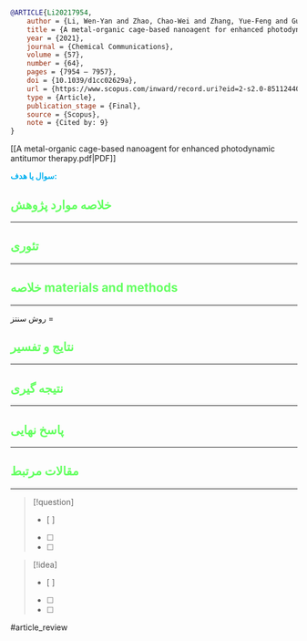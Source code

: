 
```bibtex


@ARTICLE{Li20217954,
	author = {Li, Wen-Yan and Zhao, Chao-Wei and Zhang, Yue-Feng and Guan, Qun and Wan, Jing-Jing and Ma, Jian-Ping and Li, Yan-An and Dong, Yu-Bin},
	title = {A metal-organic cage-based nanoagent for enhanced photodynamic antitumor therapy},
	year = {2021},
	journal = {Chemical Communications},
	volume = {57},
	number = {64},
	pages = {7954 – 7957},
	doi = {10.1039/d1cc02629a},
	url = {https://www.scopus.com/inward/record.uri?eid=2-s2.0-85112440961&doi=10.1039%2fd1cc02629a&partnerID=40&md5=22ae69988c2a1f2e5413bd1d19548f2c},
	type = {Article},
	publication_stage = {Final},
	source = {Scopus},
	note = {Cited by: 9}
}

```

[[A metal-organic cage-based nanoagent for enhanced photodynamic antitumor therapy.pdf|PDF]]

**<span style="color:#00b0f0">سوال یا هدف:</span>**



## <span style="color:#64ff61">خلاصه موارد پژوهش</span>
---

## <span style="color:#64ff61">تئوری</span>
---



## <span style="color:#64ff61">خلاصه materials and methods</span>
---

روش سنتز = 



## <span style="color:#64ff61"> نتایج و تفسیر</span>
---



## <span style="color:#64ff61">نتیجه گیری</span>
---



## <span style="color:#64ff61">پاسخ نهایی</span>
---




## <span style="color:#64ff61">مقالات مرتبط</span>
---





> [!question] 
>- [ ] 
>- [ ]  
>- [ ] 


> [!idea] 
> - [ ] 
>- [ ] 
>- [ ] 



#article_review
